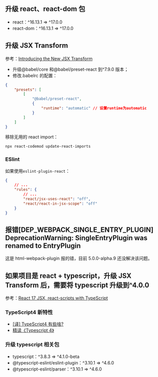 ## 升级 react、react-dom 包

-   react：^16.13.1 => ^17.0.0
-   react-dom：^16.13.1 => ^17.0.0

## 升级 JSX Transform

参考：[Introducing the New JSX Transform](https://reactjs.org/blog/2020/09/22/introducing-the-new-jsx-transform.html)

-   升级@babel/core 和@babel/preset-react 到^7.9.0 版本；
-   修改.babelrc 的配置：

```json
{
    "presets": [
        [
            "@babel/preset-react",
            {
                "runtime": "automatic" // 设置runtime为automatic
            }
        ]
    ]
}
```

移除无用的 react import：

```bash
npx react-codemod update-react-imports
```

### ESlint

如果使用`eslint-plugin-react`：

```json
{
    // ...
    "rules": {
        // ...
        "react/jsx-uses-react": "off",
        "react/react-in-jsx-scope": "off"
    }
}
```

## 报错[DEP_WEBPACK_SINGLE_ENTRY_PLUGIN] DeprecationWarning: SingleEntryPlugin was renamed to EntryPlugin

这是 html-webpack-plugin 报的错，目前 5.0.0-alpha.9 还没解决该问题。

## 如果项目是 react + typescript，升级 JSX Transform 后，需要将 typescript 升级到^4.0.0

参考：[React 17 JSX, react-scripts with TypeScript](https://dev.to/ebonynon/react-17-jsx-react-scripts-with-typescript-30ap)

### TypeScript4 新特性

-   [[译] TypeScript4 有些啥?](https://cloud.tencent.com/developer/article/1653519)
-   [精读《Typescript 4》](https://juejin.im/post/6850037265541005325)

### 升级 typescript 相关包

-   typescript：^3.8.3 => ^4.1.0-beta
-   @typescript-eslint/eslint-plugin：^3.10.1 => ^4.6.0
-   @typescript-eslint/parser：^3.10.1 => ^4.6.0
